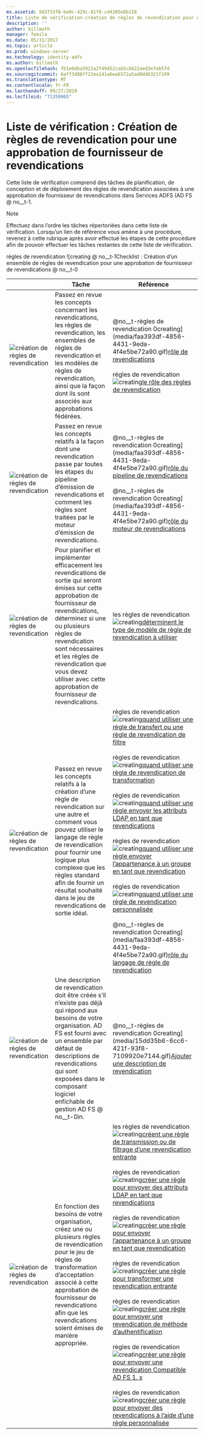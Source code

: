 ```yaml
---
ms.assetid: 503733f8-be0c-429c-81f0-cd4205e8b118
title: Liste de vérification-création de règles de revendication pour une approbation de fournisseur de revendications
description: ''
author: billmath
manager: femila
ms.date: 05/31/2017
ms.topic: article
ms.prod: windows-server
ms.technology: identity-adfs
ms.author: billmath
ms.openlocfilehash: fb1e0dba5921a2f49452cab5cb622aed3e7eb57d
ms.sourcegitcommit: 6aff3d88ff22ea141a6ea6572a5ad8dd6321f199
ms.translationtype: MT
ms.contentlocale: fr-FR
ms.lasthandoff: 09/27/2019
ms.locfileid: "71359965"
---
```

# <a name="checklist-creating-claim-rules-for-a-claims-provider-trust"></a>Liste de vérification : Création de règles de revendication pour une approbation de fournisseur de revendications


Cette liste de vérification comprend des tâches de planification, de conception et de déploiement des règles de revendication associées à une approbation de fournisseur de revendications dans Services ADFS \(AD FS @ no__t-1.  
  
> [!NOTE]  
> Effectuez dans l’ordre les tâches répertoriées dans cette liste de vérification. Lorsqu’un lien de référence vous amène à une procédure, revenez à cette rubrique après avoir effectué les étapes de cette procédure afin de pouvoir effectuer les tâches restantes de cette liste de vérification.  
  
règles de revendication ![creating @ no__t-1Checklist : Création d’un ensemble de règles de revendication pour une approbation de fournisseur de revendications @ no__t-0  
  
||Tâche|Référence|  
|-|--------|-------------|  
|![création de règles de revendication](media/icon_checkboxo.gif)|Passez en revue les concepts concernant les revendications, les règles de revendication, les ensembles de règles de revendication et les modèles de règles de revendication, ainsi que la façon dont ils sont associés aux approbations fédérées.|@no__t-règles de revendication 0creating](media/faa393df-4856-4431-9eda-4f4e5be72a90.gif)[rôle de revendications](../../ad-fs/technical-reference/The-Role-of-Claims.md)<br /><br />règles de revendication ![creating](media/faa393df-4856-4431-9eda-4f4e5be72a90.gif)[le rôle des règles de revendication](../../ad-fs/technical-reference/The-Role-of-Claim-Rules.md)|  
|![création de règles de revendication](media/icon_checkboxo.gif)|Passez en revue les concepts relatifs à la façon dont une revendication passe par toutes les étapes du pipeline d’émission de revendications et comment les règles sont traitées par le moteur d’émission de revendications.|@no__t-règles de revendication 0creating](media/faa393df-4856-4431-9eda-4f4e5be72a90.gif)[rôle du pipeline de revendications](../../ad-fs/technical-reference/The-Role-of-the-Claims-Pipeline.md)<br /><br />@no__t-règles de revendication 0creating](media/faa393df-4856-4431-9eda-4f4e5be72a90.gif)[rôle du moteur de revendications](../../ad-fs/technical-reference/The-Role-of-the-Claims-Engine.md)|  
|![création de règles de revendication](media/icon_checkboxo.gif)|Pour planifier et implémenter efficacement les revendications de sortie qui seront émises sur cette approbation de fournisseur de revendications, déterminez si une ou plusieurs règles de revendication sont nécessaires et les règles de revendication que vous devez utiliser avec cette approbation de fournisseur de revendications.|les règles de revendication ![creating](media/faa393df-4856-4431-9eda-4f4e5be72a90.gif)[déterminent le type de modèle de règle de revendication à utiliser](../../ad-fs/technical-reference/Determine-the-Type-of-Claim-Rule-Template-to-Use.md)|  
|![création de règles de revendication](media/icon_checkboxo.gif)|Passez en revue les concepts relatifs à la création d’une règle de revendication sur une autre et comment vous pouvez utiliser le langage de règle de revendication pour fournir une logique plus complexe que les règles standard afin de fournir un résultat souhaité dans le jeu de revendications de sortie idéal.|règles de revendication ![creating](media/faa393df-4856-4431-9eda-4f4e5be72a90.gif)[quand utiliser une règle de transfert ou une règle de revendication de filtre](../../ad-fs/technical-reference/When-to-Use-a-Pass-Through-or-Filter-Claim-Rule.md)<br /><br />règles de revendication ![creating](media/faa393df-4856-4431-9eda-4f4e5be72a90.gif)[quand utiliser une règle de revendication de transformation](../../ad-fs/technical-reference/When-to-Use-a-Transform-Claim-Rule.md)<br /><br />règles de revendication ![creating](media/faa393df-4856-4431-9eda-4f4e5be72a90.gif)[quand utiliser une règle envoyer les attributs LDAP en tant que revendications](../../ad-fs/technical-reference/When-to-Use-a-Send-LDAP-Attributes-as-Claims-Rule.md)<br /><br />règles de revendication ![creating](media/faa393df-4856-4431-9eda-4f4e5be72a90.gif)[quand utiliser une règle envoyer l’appartenance à un groupe en tant que revendication](../../ad-fs/technical-reference/When-to-Use-a-Send-Group-Membership-as-a-Claim-Rule.md)<br /><br />règles de revendication ![creating](media/faa393df-4856-4431-9eda-4f4e5be72a90.gif)[quand utiliser une règle de revendication personnalisée](../../ad-fs/technical-reference/When-to-Use-a-Custom-Claim-Rule.md)<br /><br />@no__t-règles de revendication 0creating](media/faa393df-4856-4431-9eda-4f4e5be72a90.gif)[rôle du langage de règle de revendication](../../ad-fs/technical-reference/The-Role-of-the-Claim-Rule-Language.md)|  
|![création de règles de revendication](media/icon_checkboxo.gif)|Une description de revendication doit être créée s’il n’existe pas déjà qui répond aux besoins de votre organisation. AD FS est fourni avec un ensemble par défaut de descriptions de revendications qui sont exposées dans le composant logiciel enfichable de gestion AD FS @ no__t-0in.|@no__t-règles de revendication 0creating](media/15dd35b6-6cc6-421f-93f8-7109920e7144.gif)[Ajouter une description de revendication](../../ad-fs/operations/Add-a-Claim-Description.md)|  
|![création de règles de revendication](media/icon_checkboxo.gif)|En fonction des besoins de votre organisation, créez une ou plusieurs règles de revendication pour le jeu de règles de transformation d’acceptation associé à cette approbation de fournisseur de revendications afin que les revendications soient émises de manière appropriée.|les règles de revendication ![creating](media/15dd35b6-6cc6-421f-93f8-7109920e7144.gif)[créent une règle de transmission ou de filtrage d’une revendication entrante](../../ad-fs/operations/Create-a-Rule-to-Pass-Through-or-Filter-an-Incoming-Claim.md)<br /><br />règles de revendication ![creating](media/15dd35b6-6cc6-421f-93f8-7109920e7144.gif)[créer une règle pour envoyer des attributs LDAP en tant que revendications](../../ad-fs/operations/Create-a-Rule-to-Send-LDAP-Attributes-as-Claims.md)<br /><br />règles de revendication ![creating](media/15dd35b6-6cc6-421f-93f8-7109920e7144.gif)[créer une règle pour envoyer l’appartenance à un groupe en tant que revendication](../../ad-fs/operations/Create-a-Rule-to-Send-Group-Membership-as-a-Claim.md)<br /><br />règles de revendication ![creating](media/15dd35b6-6cc6-421f-93f8-7109920e7144.gif)[créer une règle pour transformer une revendication entrante](../../ad-fs/operations/Create-a-Rule-to-Transform-an-Incoming-Claim.md)<br /><br />règles de revendication ![creating](media/15dd35b6-6cc6-421f-93f8-7109920e7144.gif)[créer une règle pour envoyer une revendication de méthode d’authentification](../../ad-fs/operations/Create-a-Rule-to-Send-an-Authentication-Method-Claim.md)<br /><br />règles de revendication ![creating](media/15dd35b6-6cc6-421f-93f8-7109920e7144.gif)[créer une règle pour envoyer une revendication Compatible AD FS 1. x](../../ad-fs/operations/Create-a-Rule-to-Send-an-AD-FS-1x-Compatible-Claim.md)<br /><br />règles de revendication ![creating](media/15dd35b6-6cc6-421f-93f8-7109920e7144.gif)[créer une règle pour envoyer des revendications à l’aide d’une règle personnalisée](../../ad-fs/operations/Create-a-Rule-to-Send-Claims-Using-a-Custom-Rule.md)|  
  

